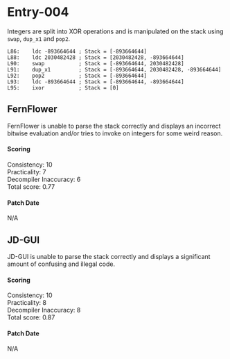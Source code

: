 # Entry-004
Integers are split into XOR operations and is manipulated on the stack using `swap`, `dup_x1` and `pop2`.

```
L86:    ldc -893664644 ; Stack = [-893664644]
L88:    ldc 2030482428 ; Stack = [2030482428, -893664644]
L90:    swap           ; Stack = [-893664644, 2030482428]
L91:    dup_x1         ; Stack = [-893664644, 2030482428, -893664644]
L92:    pop2           ; Stack = [-893664644]
L93:    ldc -893664644 ; Stack = [-893664644, -893664644]
L95:    ixor           ; Stack = [0]
```

## FernFlower
FernFlower is unable to parse the stack correctly and displays an incorrect bitwise evaluation and/or tries to invoke on integers for some weird reason.

#### Scoring
Consistency: 10  
Practicality: 7  
Decompiler Inaccuracy: 6  
Total score: 0.77  

#### Patch Date
N/A

## JD-GUI
JD-GUI is unable to parse the stack correctly and displays a significant amount of confusing and illegal code.

#### Scoring
Consistency: 10  
Practicality: 8  
Decompiler Inaccuracy: 8  
Total score: 0.87  

#### Patch Date
N/A